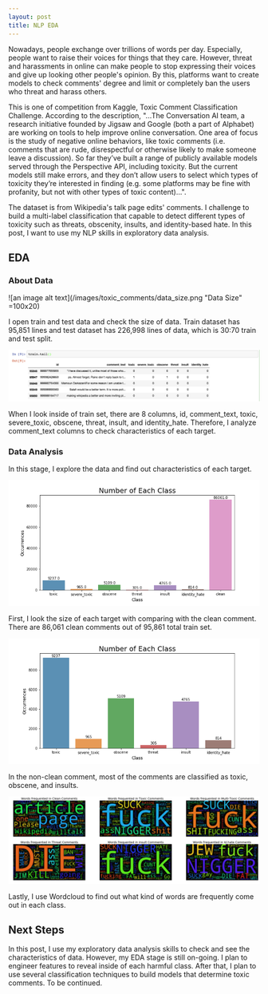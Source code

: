 ```yaml
---
layout: post
title: NLP EDA
---
```


Nowadays, people exchange over trillions of words per day. Especially, people want to raise their voices for things that they care. However, threat and harassments in online can make people to stop expressing their voices and give up looking other people's opinion. By this, platforms want to create models to check comments' degree and limit or completely ban the users who threat and harass others.

This is one of competition from Kaggle, Toxic Comment Classification Challenge. According to the description, 
"...The Conversation AI team, a research initiative founded by Jigsaw and Google (both a part of Alphabet) are working on tools to help improve online conversation. One area of focus is the study of negative online behaviors, like toxic comments (i.e. comments that are rude, disrespectful or otherwise likely to make someone leave a discussion). So far they’ve built a range of publicly available models served through the Perspective API, including toxicity. But the current models still make errors, and they don’t allow users to select which types of toxicity they’re interested in finding (e.g. some platforms may be fine with profanity, but not with other types of toxic content)...".

The dataset is from Wikipedia's talk page edits' comments. I challenge to build a multi-label classification that capable to detect different types of toxicity such as threats, obscenity, insults, and identity-based hate. In this post, I want to use my NLP skills in exploratory data analysis.  

## EDA


### About Data

![an image alt text](/images/toxic_comments/data_size.png "Data Size" =100x20)

I open train and test data and check the size of data. Train dataset has 95,851 lines and test dataset has 226,998 lines of data, which is 30:70 train and test split. 




![an image alt text](/images/toxic_comments/train_tail.png "Train Tail part")

When I look inside of train set, there are 8 columns, id, comment_text, toxic, severe_toxic, obscene, threat, insult, and identity_hate. Therefore, I analyze comment_text columns to check characteristics of each target. 


### Data Analysis


In this stage, I explore the data and find out characteristics of each target. 

![an image alt text](/images/toxic_comments/with_clean_comments.png "Number of Each Class")

First, I look the size of each target with comparing with the clean comment. There are 86,061 clean comments out of 95,861 total train set. 

![an image alt text](/images/toxic_comments/without_clean_comments.png "Number of Each harmful Class")

In the non-clean comment, most of the comments are classified as toxic, obscene, and insults. 

![an image alt text](/images/toxic_comments/comments.png "Frequent Words on Each Class")


Lastly, I use Wordcloud to find out what kind of words are frequently come out in each class.



## Next Steps


In this post, I use my exploratory data analysis skills to check and see the characteristics of data. However, my EDA stage is still on-going. I plan to engineer features to reveal inside of each harmful class. After that, I plan to use several classification techniques to build models that determine toxic comments. To be continued. 
